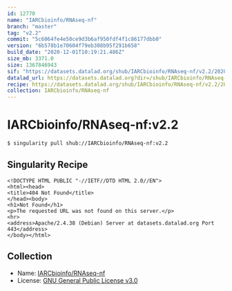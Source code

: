 ```yaml
---
id: 12770
name: "IARCbioinfo/RNAseq-nf"
branch: "master"
tag: "v2.2"
commit: "5c6064fe4e50ce9d3b6af950fdf4f1c86177dbb0"
version: "6b578b1e70604f79eb308b95f291b658"
build_date: "2020-12-01T10:19:21.486Z"
size_mb: 3371.0
size: 1367846943
sif: "https://datasets.datalad.org/shub/IARCbioinfo/RNAseq-nf/v2.2/2020-12-01-5c6064fe-6b578b1e/6b578b1e70604f79eb308b95f291b658.sif"
datalad_url: https://datasets.datalad.org?dir=/shub/IARCbioinfo/RNAseq-nf/v2.2/2020-12-01-5c6064fe-6b578b1e/
recipe: https://datasets.datalad.org/shub/IARCbioinfo/RNAseq-nf/v2.2/2020-12-01-5c6064fe-6b578b1e/Singularity
collection: IARCbioinfo/RNAseq-nf
---
```


# IARCbioinfo/RNAseq-nf:v2.2

```bash
$ singularity pull shub://IARCbioinfo/RNAseq-nf:v2.2
```

## Singularity Recipe

```singularity
<!DOCTYPE HTML PUBLIC "-//IETF//DTD HTML 2.0//EN">
<html><head>
<title>404 Not Found</title>
</head><body>
<h1>Not Found</h1>
<p>The requested URL was not found on this server.</p>
<hr>
<address>Apache/2.4.38 (Debian) Server at datasets.datalad.org Port 443</address>
</body></html>
```

## Collection

 - Name: [IARCbioinfo/RNAseq-nf](https://github.com/IARCbioinfo/RNAseq-nf)
 - License: [GNU General Public License v3.0](https://api.github.com/licenses/gpl-3.0)

